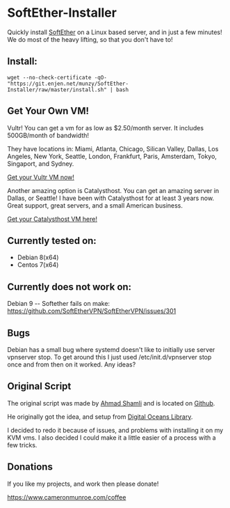 # SoftEther-Installer

   Quickly install [SoftEther](https://www.softether.org/) on a Linux based server, and in just a few minutes! We do most of the heavy lifting, so that you don't have to!

## Install:

```
wget --no-check-certificate -qO- "https://git.enjen.net/munzy/SoftEther-Installer/raw/master/install.sh" | bash
```

## Get Your Own VM!
  Vultr! You can get a vm for as low as $2.50/month server. It includes 500GB/month of bandwidth! 
  
  They have locations in: Miami, Atlanta, Chicago, Silican Valley, Dallas, Los Angeles, New York, Seattle, London, Frankfurt, Paris, Amsterdam, Tokyo, Singaport, and Sydney.
  
  [Get your Vultr VM now!](https://www.vultr.com/?ref=6802596)
  
  Another amazing option is Catalysthost. You can get an amazing server in Dallas, or Seattle! I have been with Catalysthost for at least 3 years now. Great support, great servers, and a small American business.
  
  [Get your Catalysthost VM here!](https://portal.catalysthost.com/aff.php?aff=28)
  
  
  

## Currently tested on:

 - Debian 8(x64)
 - Centos 7(x64)


## Currently does not work on:

  Debian 9 -- Softether fails on make: https://github.com/SoftEtherVPN/SoftEtherVPN/issues/301
  
## Bugs
  
  Debian has a small bug where systemd doesn't like to initially use server vpnserver stop. To get around this I just used /etc/init.d/vpnserver stop once and from then on it worked. Any ideas?
  
  
## Original Script

  The original script was made by [Ahmad Shamli](https://github.com/AhmadShamli) and is located on [Github](https://github.com/AhmadShamli/SoftEther-Installer).
  
  He originally got the idea, and setup from [Digital Oceans Library](https://www.digitalocean.com/community/tutorials/how-to-setup-a-multi-protocol-vpn-server-using-softether). 
  
  I decided to redo it because of issues, and problems with installing it on my KVM vms. I also decided I could make it a little easier of a process with a few tricks.
  
## Donations

If you like my projects, and work then please donate! 

https://www.cameronmunroe.com/coffee
